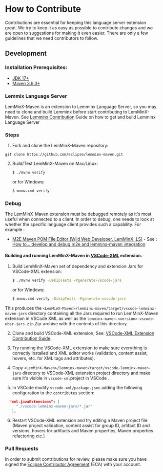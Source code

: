 # How to Contribute

Contributions are essential for keeping this language server extension great. We try to keep it as easy as possible to contribute changes and we are open to suggestions for making it even easier. There are only a few guidelines that we need contributors to follow.

## Development

### Installation Prerequisites:

  * [JDK 17+](https://adoptopenjdk.net/)
  * [Maven 3.9.3+](https://maven.apache.org/)

### Lemmix Language Server

LemMinX-Maven is an extension to Lemminx Language Server, so you may need to clone and build Lemminx before start contributing to LemMinX-Maven. See [Lemminx Contribution](https://raw.githubusercontent.com/eclipse/lemminx/main/CONTRIBUTING.md) Guide on how to get and build Lemminx Language Server 

### Steps

1. Fork and clone the LemMinX-Maven repository:

```
git clone https://github.com/eclipse/lemminx-maven.git
```

2. Build/Test LemMinX-Maven on Mac/Linux:
	```bash
	$ ./mvnw verify
	```
	or for Windows:
	```bash
	$ mvnw.cmd verify
	```

### Debug

The LemMinX-Maven extension must be debugged remotely as it's most useful when connected to a client. In order to debug, one needs to look at whether the specific language client provides such a capability. For example :

* [M2E Maven POM File Editor (Wild Web Developer, LemMinX, LS)](https://github.com/eclipse-m2e/m2e-core/tree/master) - See : [How to... develop and debug m2e and lemminx-maven integration](https://github.com/eclipse-m2e/m2e-core/blob/master/org.eclipse.m2e.editor.lemminx/HOWTO-DEV.md)

#### Building and running LemMinX-Maven in [VSCode-XML](https://github.com/redhat-developer/vscode-xml/blob/main/README.md#contributing) extension.

1. Build LemMinX-Maven set of dependency and extension Jars for VSCode-XML extension:

	```bash
	$ ./mvnw verify -DskipTests -Pgenerate-vscode-jars
	```
	or for Windows:
	```bash
	$ mvnw.cmd verify -DskipTests -Pgenerate-vscode-jars
	```

This produces the `<LemMinX-Maven>/lemminx-maven/target/vscode-lemminx-maven-jars` directory containing all the Jars required to run LemMinX-Maven extension in VSCode XML as well as the `lemminx-maven-<version>-vscode-uber-jars.zip` Zip-archive with the contents of this directory.

2. Clone and build VSCode-XML extension, See: [VSCode-XML Extension Contribution Guide](https://github.com/redhat-developer/vscode-xml/blob/main/CONTRIBUTING.md#steps).

3. Try running the VSCode-XML extension to make sure everything is correctly installed and XML editor works (validation, content assist, hovers, etc. for XML tags and attributes).

4. Copy `<LemMinX-Maven>/lemminx-maven/target/vscode-lemminx-maven-jars` directory to VSCode-XML extension project directory and make sure it's visible in `vscode-xml`project in VSCode .

5. In VSCode modify `vscode-xml/package.json` adding the following configuration to the `contributes` section:

```json
  "xml.javaExtensions": [
     "./vscode-lemminx-maven-jars/*.jar"
   ],
```

6. Restart VSCode-XML extension and try editing a Maven project file (Maven project validation, content assist for group ID, artifact ID and versions, hovers for artifacts and Maven properties, Maven properties refactoring etc.) 

### Pull Requests

In order to submit contributions for review, please make sure you have signed the [Eclipse Contributor Agreement](https://www.eclipse.org/legal/ecafaq.php) (ECA) with your account.
